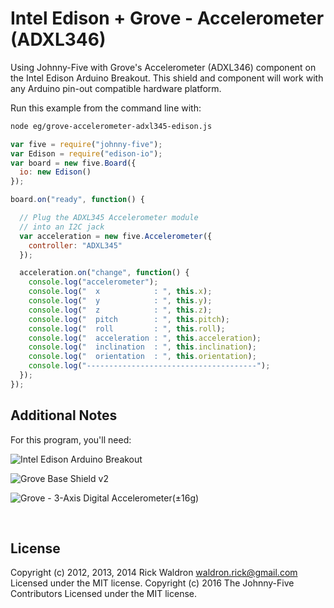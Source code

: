 <!--remove-start-->

# Intel Edison + Grove - Accelerometer (ADXL346)

<!--remove-end-->


Using Johnny-Five with Grove's Accelerometer (ADXL346) component on the Intel Edison Arduino Breakout. This shield and component will work with any Arduino pin-out compatible hardware platform.







Run this example from the command line with:
```bash
node eg/grove-accelerometer-adxl345-edison.js
```


```javascript
var five = require("johnny-five");
var Edison = require("edison-io");
var board = new five.Board({
  io: new Edison()
});

board.on("ready", function() {

  // Plug the ADXL345 Accelerometer module
  // into an I2C jack
  var acceleration = new five.Accelerometer({
    controller: "ADXL345"
  });

  acceleration.on("change", function() {
    console.log("accelerometer");
    console.log("  x            : ", this.x);
    console.log("  y            : ", this.y);
    console.log("  z            : ", this.z);
    console.log("  pitch        : ", this.pitch);
    console.log("  roll         : ", this.roll);
    console.log("  acceleration : ", this.acceleration);
    console.log("  inclination  : ", this.inclination);
    console.log("  orientation  : ", this.orientation);
    console.log("--------------------------------------");
  });
});

```








## Additional Notes
For this program, you'll need:

![Intel Edison Arduino Breakout](https://cdn.sparkfun.com//assets/parts/1/0/1/3/9/13097-06.jpg)

![Grove Base Shield v2](http://www.seeedstudio.com/depot/images/product/base%20shield%20V2_01.jpg)

![Grove - 3-Axis Digital Accelerometer(±16g)](http://www.seeedstudio.com/depot/images/101020054%201.jpg)



&nbsp;

<!--remove-start-->

## License
Copyright (c) 2012, 2013, 2014 Rick Waldron <waldron.rick@gmail.com>
Licensed under the MIT license.
Copyright (c) 2016 The Johnny-Five Contributors
Licensed under the MIT license.

<!--remove-end-->
